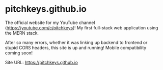 # pitchkeys.github.io
The official website for my YouTube channel (https://youtube.com/c/pitchkeys)!
My first full-stack web application using the MERN stack. 

After so many errors, whether it was linking up backend to frontend or stupid CORS headers, this site is up and running! Mobile compatibility coming soon!

Site URL: https://pitchkeys.github.io
